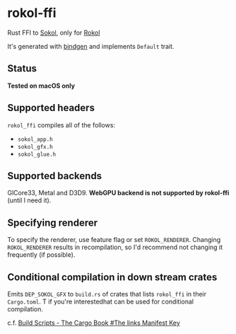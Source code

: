 # rokol-ffi

Rust FFI to [Sokol](https://github.com/floooh/sokol), only for [Rokol](https://github.com/toyboot4e/rokol)

It's generated with [bindgen](https://github.com/rust-lang/rust-bindgen) and implements `Default` trait.

## Status

**Tested on macOS only**

## Supported headers

`rokol_ffi` compiles all of the follows:

* `sokol_app.h`
* `sokol_gfx.h`
* `sokol_glue.h`

## Supported backends

GlCore33, Metal and D3D9. **WebGPU backend is not supported by rokol-ffi** (until I need it).

## Specifying renderer

To specify the renderer, use feature flag or set `ROKOL_RENDERER`. Changing `ROKOL_RENDERER` results in recompilation, so I'd recommend not changing it frequently (if possible).

## Conditional compilation in down stream crates

Emits `DEP_SOKOL_GFX` to `build.rs` of crates that lists `rokol_ffi` in their `Cargo.toml`. T if you're interestedhat can be used for conditional compilation.

c.f. [Build Scripts - The Cargo Book #The links Manifest Key](https://doc.rust-lang.org/cargo/reference/build-scripts.html#the-links-manifest-key)

